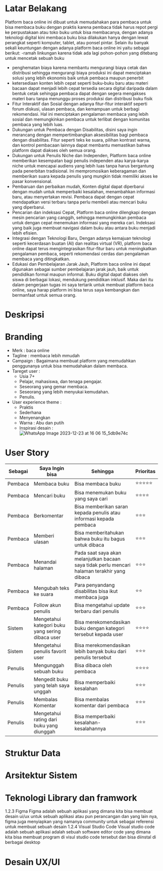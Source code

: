 # Latar Belakang
Platform baca online ini dibuat untuk memudahakan para pembaca untuk bisa membaca buku dengan praktis karena pembaca tidak harus repot pergi ke perpustakaan atau toko buku untuk bisa membacanya, dengan adanya teknologi digital kini membaca buku bisa dilakukan hanya dengan lewat perangkat seperti komputer, tablet, atau ponsel pintar. Selain itu banyak sekali keuntungan dengan adanya platform baca online ini yaitu sebagai berikut: 
-ramah linkungan karena tidak ada lagi pohon-pohon yang ditebang untuk mencetak sebuah buku 
- penghematan biaya karena membantu mengurangi biaya cetak dan distribusi sehingga mengurangi biaya produksi ini dapat menciptakan solusi yang lebih ekonomis baik untuk pembaca maupun penerbit
- ketersediaan konten lebih cepat seperti buku-buku baru atau materi bacaan dapat menjadi lebih cepat tersedia secara digital daripada dalam bentuk cetak sehingga pembaca dapat dengan segera mengakses materi baru tanpa menunggu proses produksi dan distribusi buku fisik
- Fitur Interaktif dan Sosial dengan adanya fitur-fitur interaktif seperti forum diskusi, ulasan pembaca, dan kemampuan untuk berbagi rekomendasi. Hal ini menciptakan pengalaman membaca yang lebih sosial dan memungkinkan pembaca untuk terlibat dengan komunitas pembaca yang lebih luas.
- Dukungan untuk Pembaca dengan Disabilitas, disini saya ingin merancang dengan mempertimbangkan aksesibilitas bagi pembaca dengan disabilitas. Fitur seperti teks ke suara, pilihan kontrast warna, dan kontrol pembacaan lainnya dapat membantu memastikan bahwa platform dapat diakses oleh semua orang.
- Dukungan untuk Penulis Niche dan Independen, Platform baca online memberikan kesempatan bagi penulis independen atau karya-karya niche untuk mencapai audiens yang lebih luas tanpa harus bergantung pada penerbitan tradisional. Ini mempromosikan keberagaman dan memberikan suara kepada penulis yang mungkin tidak memiliki akses ke pasar konvensional.
- Pembaruan dan perbaikan mudah, Konten digital dapat diperbarui dengan mudah untuk memperbaiki kesalahan, menambahkan informasi baru, atau menyertakan revisi. Pembaca dapat dengan cepat mendapatkan versi terbaru tanpa perlu membeli atau mencari buku yang diperbarui.
- Pencarian dan indeksasi Cepat, Platform baca online dilengkapi dengan mesin pencarian yang canggih, sehingga memungkinkan pembaca untuk dengan cepat menemukan informasi yang mereka cari. Indeksasi yang baik juga membuat navigasi dalam buku atau antara buku menjadi lebih efisien.
- Integrasi dengan Teknologi Baru, Dengan adanya kemajuan teknologi seperti kecerdasan buatan (AI) dan realitas virtual (VR), platform baca online dapat terus mengintegrasikan fitur-fitur baru untuk meningkatkan pengalaman pembaca, seperti rekomendasi cerdas dan pengalaman membaca yang ditingkatkan.
- Edukasi dan Pembelajaran Jarak Jauh, Platform baca online ini dapat digunakan sebagai sumber pembelajaran jarak jauh, baik untuk pendidikan formal maupun informal. Buku digital dapat diakses oleh siswa di berbagai lokasi, mendukung pendidikan inklusif.
Maka dari itu dalam pengerjaan tugas ini saya tertarik untuk membuat platform baca online, saya harap platform ini bisa terus saya kembangkan dan bermanfaat untuk semua orang.
# Deskripsi

# Branding
- Merk : baca online
- Tagline : membaca lebih mmudah
- Campaign : Bagaimana membuat platform yang memudahkan penggunanya untuk bisa memudahakan dalam membaca.
- Tareget user :
  - Usia 7+
  - Pelajar, mahasiswa, dan tenaga pengajar.
  - Seseorang yang gemar membaca.
  - Seseorang yang lebih menyukai kemudahan.
  - Penulis.
- User experience theme :
  - Praktis
  - Sederhana
  - Menyenangkan
  - Warna : Abu dan putih
  - Inspirasi desain :
    ![WhatsApp Image 2023-12-23 at 16 06 15_5db9e74c](https://github.com/DesmiaWardah/2324-pengenalan-informatika/assets/144568328/a25bdf32-ff32-4f31-a84a-7503faf6cc74)

# User Story
Sebagai | Saya Ingin bisa | Sehingga | Prioritas
---|---|---|---
Pembaca | Membaca buku | Bisa membaca buku | ⭐⭐⭐⭐⭐
Pembaca | Mencari buku | Bisa menemukan buku yang saya cari| ⭐⭐⭐⭐
Pembaca | Berkomentar | Bisa memberikan saran kepada penulis atau informasi kepada pembaca | ⭐⭐⭐
Pembaca | Memberi ulasan | Bisa memberitahukan bahwa buku itu bagus untuk dibaca |⭐⭐⭐
Pembaca | Menandai halaman | Pada saat saya akan melanjutkan bacaan saya tidak perlu mencari halaman terakhir yang dibaca | ⭐⭐⭐
Pembaca | Mengubah teks ke suara | Para penyandang disabilitas bisa ikut membaca juga | ⭐⭐
Pembaca | Follow akun penulis | Bisa mengetahui update terbaru dari penulis  | ⭐⭐⭐
Sistem | Mengetahui kategori buku yang sering dibaca user | Bisa merekomendasikan buku dengan kategori tersebut kepada user | ⭐⭐⭐⭐
Sistem | Mengetahui penulis favorit user | Bisa merekomendasikan lebih banyak buku dari penulis tersebut | ⭐⭐⭐
Penulis | Mengunggah sebuah buku | Bisa dibaca oleh pembaca | ⭐⭐⭐⭐
Penulis | Mengedit buku yang telah saya unggah | Bisa memperbaiki kesalahan | ⭐⭐⭐
Penulis | Membalas Komentar | Bisa membalas komentar dari pembaca | ⭐⭐⭐
Penulis | Mengetahui rating dari buku yang diunggah | Bisa memperbaiki kesalahan-kesalahannya | ⭐⭐⭐


# Struktur Data 

# Arsitektur Sistem

# Teknologi Library dan framwork 
1.2.3 Figma
Figma adalah sebuah aplikasi yang dimana kita bisa membuat desain ui/ux untuk sebuah aplikasi atau pun perancangan dan yang lain nya, figma juga menyiapkan yang namanya community untuk sebagai referensi untuk membuat sebuah desain
1.2.4 Visual Studio Code
Visual studio code adalah sebuah aplikasi adalah sebuah software editor code yang dimana kita bisa membuat program di visul studio code tersebut dan bisa diinstal di berbagai desktop

# Desain UX/UI

